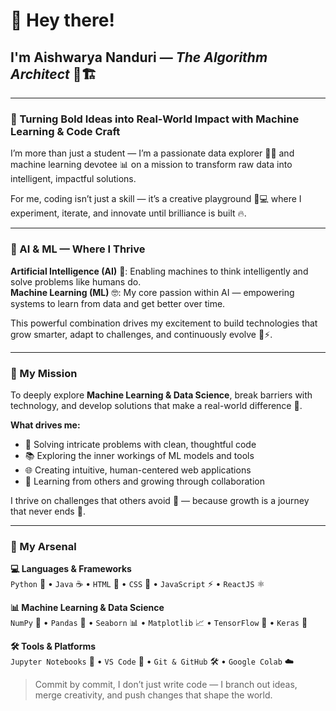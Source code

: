 # 👋 Hey there!  
## I'm **Aishwarya Nanduri** — *The Algorithm Architect* 🧠🏗️

---

### 🤖 Turning Bold Ideas into Real-World Impact with Machine Learning & Code Craft

I’m more than just a student — I’m a passionate data explorer 🧙‍♀️ and machine learning devotee 📊 on a mission to transform raw data into intelligent, impactful solutions.  

For me, coding isn’t just a skill — it’s a creative playground 🎨💻 where I experiment, iterate, and innovate until brilliance is built 🔥.

---

### 🤖 AI & ML — Where I Thrive

**Artificial Intelligence (AI)** 🧠: Enabling machines to think intelligently and solve problems like humans do.  
**Machine Learning (ML)** 🤓: My core passion within AI — empowering systems to learn from data and get better over time.

This powerful combination drives my excitement to build technologies that grow smarter, adapt to challenges, and continuously evolve 🌱⚡.

---

### 🚀 My Mission

To deeply explore **Machine Learning & Data Science**, break barriers with technology, and develop solutions that make a real-world difference 🌟.

**What drives me:**

- 🧩 Solving intricate problems with clean, thoughtful code  
- 📚 Exploring the inner workings of ML models and tools  
- 🌐 Creating intuitive, human-centered web applications  
- 🤝 Learning from others and growing through collaboration  

I thrive on challenges that others avoid 💪 — because growth is a journey that never ends 🚀.

---

### 🧰 My Arsenal

**💻 Languages & Frameworks**  
`Python` 🐍 • `Java` ☕ • `HTML` 📝 • `CSS` 🎨 • `JavaScript` ⚡ • `ReactJS` ⚛️

**📊 Machine Learning & Data Science**  
`NumPy` 📐 • `Pandas` 🐼 • `Seaborn` 📊 • `Matplotlib` 📈 • `TensorFlow` 🤖 • `Keras` 🧠

**🛠 Tools & Platforms**  
`Jupyter Notebooks` 📓 • `VS Code` 🧪 • `Git & GitHub` 🛠️ • `Google Colab` ☁️



> Commit by commit, I don’t just write code — I branch out ideas, merge creativity, and push changes that shape the world.



